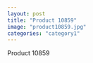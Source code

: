 ```yaml
---
layout: post
title: "Product 10859"
image: "product10859.jpg"
categories: "category1"
---
```

Product 10859
